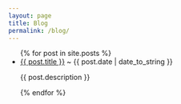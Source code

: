 ```yaml
---
layout: page
title: Blog
permalink: /blog/
---
```


<ul class="blog-list-items">
  {% for post in site.posts %}
    <li class="blog-list-items">
      <a href="{{ post.url }}">{{ post.title }}</a> ~ {{ post.date | date_to_string }}
      <p>
        {{ post.description }}
      </p>
    </li>
  {% endfor %}
</ul>
